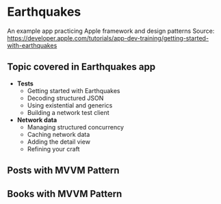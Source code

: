 # Earthquakes
An example app practicing Apple framework and design patterns
Source: https://developer.apple.com/tutorials/app-dev-training/getting-started-with-earthquakes



## Topic covered in Earthquakes app 
* **Tests**
  * Getting started with Earthquakes
  * Decoding structured JSON
  * Using existential and generics
  * Building a network test client
* **Network data**
  * Managing structured concurrency
  * Caching network data
  * Adding the detail view
  * Refining your craft

  
## Posts with MVVM Pattern
## Books with MVVM Pattern  